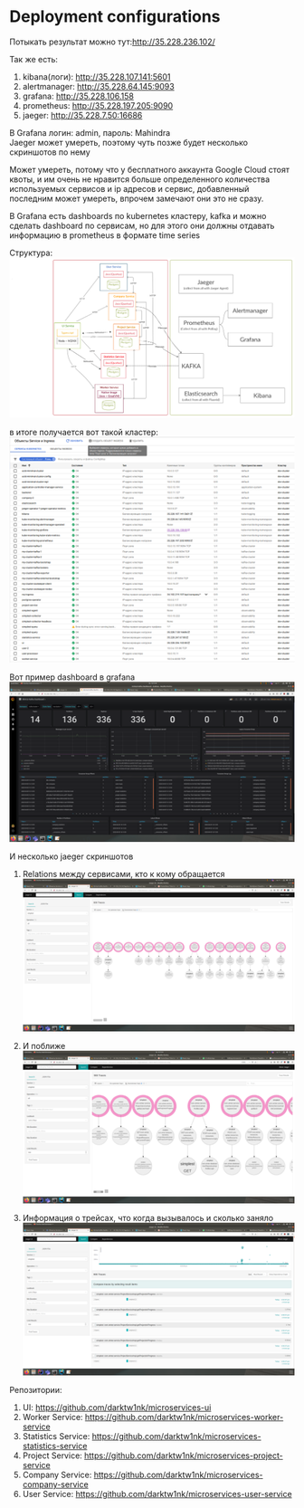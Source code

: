 # Deployment configurations

Потыкать результат можно тут:http://35.228.236.102/

Так же есть:
1. kibana(логи): http://35.228.107.141:5601
2. alertmanager: http://35.228.64.145:9093
3. grafana: http://35.228.106.158
4. prometheus: http://35.228.197.205:9090
5. jaeger: http://35.228.7.50:16686

В Grafana логин: admin, пароль: Mahindra  
Jaeger может умереть, поэтому чуть позже будет несколько скриншотов по нему  
  
Может умереть, потому что у бесплатного аккаунта Google Cloud стоят квоты, и им очень не нравится больше определенного количества используемых сервисов и ip адресов и сервис, добавленный последним может умереть, впрочем замечают они это не сразу.

В Grafana есть dashboards по kubernetes кластеру, kafka и можно сделать dashboard по сервисам, но для этого они должны отдавать информацию в prometheus в формате time series

Структура:
![Structure](/images/structure.png)

в итоге получается вот такой кластер:
![Cluster](/images/cluster.png)

Вот пример dashboard в grafana
![Cluster](/images/kafkaDashboard.png)

И несколько jaeger скриншотов
1) Relations между сервисами, кто к кому обращается
![Jaeger1](/images/jaeger1.png)

2) И поближе
![Jaeger2](/images/jaeger2.png)

3) Информация о трейсах, что когда вызывалось и сколько заняло
![Jaeger3](/images/jaeger3.png)

Репозитории:
 1. UI: https://github.com/darktw1nk/microservices-ui
 2. Worker Service: https://github.com/darktw1nk/microservices-worker-service
 3. Statistics Service: https://github.com/darktw1nk/microservices-statistics-service
 4. Project Service: https://github.com/darktw1nk/microservices-project-service
 5. Company Service: https://github.com/darktw1nk/microservices-company-service
 6. User Service: https://github.com/darktw1nk/microservices-user-service
